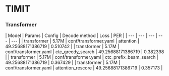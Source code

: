 # TIMIT

### Transformer
| Model | Params | Config | Decode method | Loss |  PER |
| --- | --- | --- | --- | --- |
| transformer | 5.17M | conf/transformer.yaml | attention              | 49.25688171386719 | 0.510742 |
| transformer | 5.17M | conf/transformer.yaml | ctc_greedy_search      | 49.25688171386719 | 0.382398 |
| transformer | 5.17M | conf/transformer.yaml | ctc_prefix_beam_search | 49.25688171386719 | 0.367429 |
| transformer | 5.17M | conf/transformer.yaml | attention_rescore      | 49.25688171386719 | 0.357173 |  
